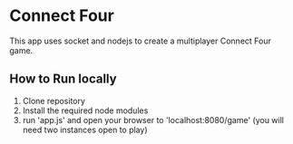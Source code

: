 # Connect Four

This app uses socket and nodejs to create a multiplayer Connect Four game.

## How to Run locally
1. Clone repository
2. Install the required node modules
3. run 'app.js' and open your browser to 'localhost:8080/game' (you will need two instances open to play) 
